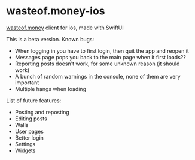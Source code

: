 # wasteof.money-ios
[wasteof.money](https://wasteof.money) client for ios, made with SwiftUI

This is a beta version. Known bugs:
- When logging in you have to first login, then quit the app and reopen it
- Messages page pops you back to the main page when it first loads??
- Reporting posts doesn't work, for some unknown reason (it should work)
- A bunch of random warnings in the console, none of them are very important
- Multiple hangs when loading

List of future features:
- Posting and reposting
- Editing posts
- Walls
- User pages
- Better login
- Settings
- Widgets
